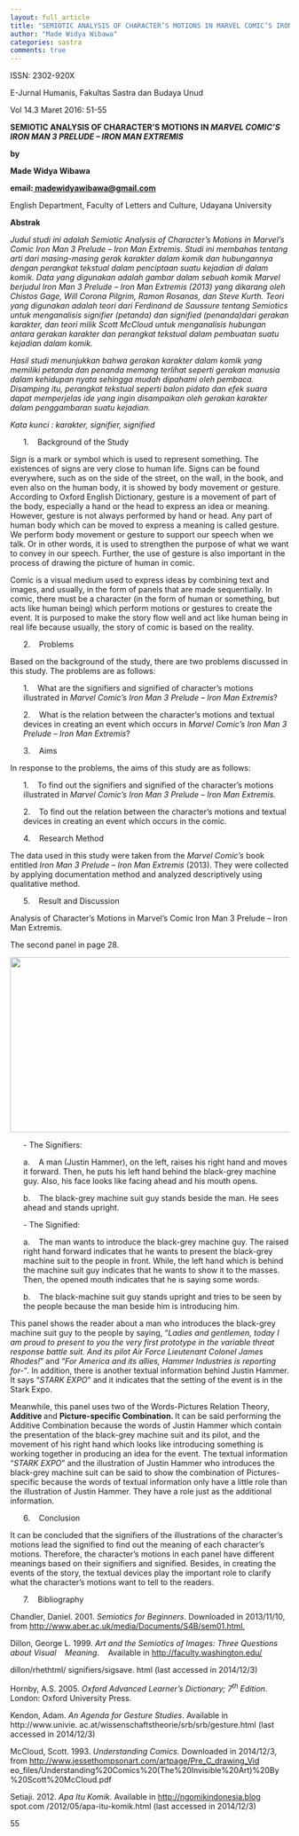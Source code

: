 ```yaml
---
layout: full_article
title: "SEMIOTIC ANALYSIS OF CHARACTER’S MOTIONS IN MARVEL COMIC’S IRON MAN 3 PRELUDE – IRON MAN EXTREMIS"
author: "Made Widya Wibawa"
categories: sastra
comments: true
---
```


<p><span class="font1">ISSN: 2302-920X</span></p>
<p><span class="font1">E-Jurnal Humanis, Fakultas Sastra dan Budaya Unud</span></p>
<p><span class="font1">Vol 14.3 Maret 2016: 51-55</span></p>
<p><span class="font3" style="font-weight:bold;">SEMIOTIC ANALYSIS OF CHARACTER’S MOTIONS IN </span><span class="font3" style="font-weight:bold;font-style:italic;">MARVEL COMIC’S IRON MAN 3 PRELUDE – IRON MAN EXTREMIS</span></p>
<p><span class="font3" style="font-weight:bold;">by</span></p>
<p><span class="font3" style="font-weight:bold;">Made Widya Wibawa</span></p>
<p><span class="font3" style="font-weight:bold;">email:</span><a href="mailto:madewidyawibawa@gmail.com"><span class="font3" style="font-weight:bold;"> madewidyawibawa@gmail.com</span></a></p>
<p><span class="font3">English Department, Faculty of Letters and Culture, Udayana University</span></p>
<p><span class="font3" style="font-weight:bold;">Abstrak</span></p>
<p><span class="font2" style="font-style:italic;">Judul studi ini adalah Semiotic Analysis of Character’s Motions in Marvel’s Comic Iron Man 3 Prelude – Iron Man Extremis</span><span class="font2">. </span><span class="font2" style="font-style:italic;">Studi ini membahas tentang arti dari masing-masing gerak karakter dalam komik dan hubungannya dengan perangkat tekstual dalam penciptaan suatu kejadian di dalam komik. Data yang digunakan adalah gambar dalam sebuah komik Marvel berjudul Iron Man 3 Prelude – Iron Man Extremis (2013) yang dikarang oleh Chistos Gage, Will Corona Pilgrim, Ramon Rosanas, dan Steve Kurth. Teori yang digunakan adalah teori dari Ferdinand de Saussure tentang Semiotics untuk menganalisis signifier (petanda) dan signified (penanda)dari gerakan karakter, dan teori milik Scott McCloud untuk menganalisis hubungan antara gerakan karakter dan perangkat tekstual dalam pembuatan suatu kejadian dalam komik.</span></p>
<p><span class="font2" style="font-style:italic;">Hasil studi menunjukkan bahwa gerakan karakter dalam komik yang memiliki petanda dan penanda memang terlihat seperti gerakan manusia dalam kehidupan nyata sehingga mudah dipahami oleh pembaca. Disamping itu, perangkat tekstual seperti balon pidato dan efek suara dapat memperjelas ide yang ingin disampaikan oleh gerakan karakter dalam penggambaran suatu kejadian.</span></p>
<p><span class="font2" style="font-style:italic;">Kata kunci : karakter, signifier, signified</span></p>
<ul style="list-style:none;"><li>
<p><span class="font3">1. &nbsp;&nbsp;&nbsp;Background of the Study</span></p></li></ul>
<p><span class="font3">Sign is a mark or symbol which is used to represent something. The existences of signs are very close to human life. Signs can be found everywhere, such as on the side of the street, on the wall, in the book, and even also on the human body, it is showed by body movement or gesture. According to Oxford English Dictionary, gesture is a movement of part of the body, especially a hand or the head to express an idea or meaning. However, gesture is not always performed by hand or head. Any part of human body which can be moved to express a meaning is called gesture. We perform body movement or gesture to support our speech when we talk. Or in other words, it is used to strengthen the purpose of what we want to convey in our speech. Further, the use of gesture is also important in the process of drawing the picture of human in comic.</span></p>
<p><span class="font3">Comic is a visual medium used to express ideas by combining text and images, and usually, in the form of panels that are made sequentially. In comic, there must be a character (in the form of human or something, but acts like human being) which perform motions or gestures to create the event. It is purposed to make the story flow well and act like human being in real life because usually, the story of comic is based on the reality.</span></p>
<ul style="list-style:none;"><li>
<p><span class="font3">2. &nbsp;&nbsp;&nbsp;Problems</span></p></li></ul>
<p><span class="font3">Based on the background of the study, there are two problems discussed in this study. The problems are as follows:</span></p>
<ul style="list-style:none;"><li>
<p><span class="font3">1. &nbsp;&nbsp;&nbsp;What are the signifiers and signified of character’s motions illustrated in </span><span class="font3" style="font-style:italic;">Marvel Comic’s Iron Man 3 Prelude – Iron Man Extremis</span><span class="font3">?</span></p></li>
<li>
<p><span class="font3">2. &nbsp;&nbsp;&nbsp;What is the relation between the character’s motions and textual devices in creating an event which occurs in </span><span class="font3" style="font-style:italic;">Marvel Comic’s Iron Man 3 Prelude – Iron Man Extremis</span><span class="font3">?</span></p></li></ul>
<ul style="list-style:none;"><li>
<p><span class="font3">3. &nbsp;&nbsp;&nbsp;Aims</span></p></li></ul>
<p><span class="font3">In response to the problems, the aims of this study are as follows:</span></p>
<ul style="list-style:none;"><li>
<p><span class="font3">1. &nbsp;&nbsp;&nbsp;To find out the signifiers and signified of the character’s motions illustrated in </span><span class="font3" style="font-style:italic;">Marvel Comic’s Iron Man 3 Prelude – Iron Man Extremis.</span></p></li>
<li>
<p><span class="font3">2. &nbsp;&nbsp;&nbsp;To find out the relation between the character’s motions and textual devices in creating an event which occurs in the comic.</span></p></li></ul>
<ul style="list-style:none;"><li>
<p><span class="font3">4. &nbsp;&nbsp;&nbsp;Research Method</span></p></li></ul>
<p><span class="font3">The data used in this study were taken from the </span><span class="font3" style="font-style:italic;">Marvel Comic’s</span><span class="font3"> book entitled </span><span class="font3" style="font-style:italic;">Iron Man 3 Prelude</span><span class="font3"> – </span><span class="font3" style="font-style:italic;">Iron Man Extremis</span><span class="font3"> (2013). They were collected by applying documentation method and analyzed descriptively using qualitative method.</span></p>
<ul style="list-style:none;"><li>
<p><span class="font3">5. &nbsp;&nbsp;&nbsp;Result and Discussion</span></p></li></ul>
<p><span class="font2">Analysis of Character’s Motions in Marvel’s Comic Iron Man 3 Prelude – Iron Man Extremis.</span></p>
<p><span class="font3">The second panel in page 28.</span></p><img src="https://jurnal.harianregional.com/media/19516-1.jpg" alt="" style="width:399pt;height:237pt;">
<ul style="list-style:none;"><li>
<p><span class="font3">- The Signifiers:</span></p></li></ul>
<ul style="list-style:none;"><li>
<p><span class="font3">a. &nbsp;&nbsp;&nbsp;A man (Justin Hammer), on the left, raises his right hand and moves it forward. Then, he puts his left hand behind the black-grey machine guy. Also, his face looks like facing ahead and his mouth opens.</span></p></li>
<li>
<p><span class="font3">b. &nbsp;&nbsp;&nbsp;The black-grey machine suit guy stands beside the man. He sees ahead and stands upright.</span></p></li></ul>
<ul style="list-style:none;"><li>
<p><span class="font3">- The Signified:</span></p></li></ul>
<ul style="list-style:none;"><li>
<p><span class="font3">a. &nbsp;&nbsp;&nbsp;The man wants to introduce the black-grey machine guy. The raised right hand forward indicates that he wants to present the black-grey machine suit to the people in front. While, the left hand which is behind the machine suit guy indicates that he wants to show it to the masses. Then, the opened mouth indicates that he is saying some words.</span></p></li>
<li>
<p><span class="font3">b. &nbsp;&nbsp;&nbsp;The black-machine suit guy stands upright and tries to be seen by the people because the man beside him is introducing him.</span></p></li></ul>
<p><span class="font3">This panel shows the reader about a man who introduces the black-grey machine suit guy to the people by saying, “</span><span class="font3" style="font-style:italic;">Ladies and gentlemen, today I am proud to present to you the very first prototype in the variable threat response battle suit. And its pilot Air Force Lieutenant Colonel James Rhodes!</span><span class="font3">” and “</span><span class="font3" style="font-style:italic;">For America and its allies, Hammer Industries is reporting for-“</span><span class="font3">. In addition, there is another textual information behind Justin Hammer. It says “</span><span class="font3" style="font-style:italic;">STARK EXPO</span><span class="font3">” and it indicates that the setting of the event is in the Stark Expo.</span></p>
<p><span class="font3">Meanwhile, this panel uses two of the Words-Pictures Relation Theory, </span><span class="font3" style="font-weight:bold;">Additive </span><span class="font3">and </span><span class="font3" style="font-weight:bold;">Picture-specific Combination. </span><span class="font3">It can be said performing the Additive Combination because the words of Justin Hammer which contain the presentation of the black-grey machine suit and its pilot, and the movement of his right hand which looks like introducing something is working together in producing an idea for the event. The textual information “</span><span class="font3" style="font-style:italic;">STARK EXPO</span><span class="font3">” and the illustration of Justin Hammer who introduces the black-grey machine suit can be said to show the combination of Pictures-specific because the words of textual information only have a little role than the illustration of Justin Hammer. They have a role just as the additional information.</span></p>
<ul style="list-style:none;"><li>
<p><span class="font3">6. &nbsp;&nbsp;&nbsp;Conclusion</span></p></li></ul>
<p><span class="font3">It can be concluded that the signifiers of the illustrations of the character’s motions lead the signified to find out the meaning of each character’s motions. Therefore, the character’s motions in each panel have different meanings based on their signifiers and signified. Besides, in creating the events of the story, the textual devices play the important role to clarify what the character’s motions want to tell to the readers.</span></p>
<ul style="list-style:none;"><li>
<p><span class="font3">7. &nbsp;&nbsp;&nbsp;Bibliography</span></p></li></ul>
<p><span class="font3">Chandler, Daniel. 2001. </span><span class="font3" style="font-style:italic;">Semiotics for Beginners</span><span class="font3">. Downloaded in 2013/11/10, from </span><a href="http://www.aber.ac.uk/media/Documents/S4B/sem01.html."><span class="font3">http://www.aber.ac.uk/media/Documents/S4B/sem01.html.</span></a></p>
<p><span class="font3">Dillon, George L. 1999. </span><span class="font3" style="font-style:italic;">Art and the Semiotics of Images: Three Questions about Visual &nbsp;&nbsp;&nbsp;Meaning</span><span class="font3">. &nbsp;&nbsp;&nbsp;Available in </span><a href="http://faculty.washington.edu/"><span class="font3">http://faculty.washington.edu/</span></a></p>
<p><span class="font3">dillon/rhethtml/ signifiers/sigsave. html (last accessed in 2014/12/3)</span></p>
<p><span class="font3">Hornby, A.S. 2005. </span><span class="font3" style="font-style:italic;">Oxford Advanced Learner’s Dictionary; 7<sup>th</sup> Edition</span><span class="font3">. London: Oxford University Press.</span></p>
<p><span class="font3">Kendon, Adam. </span><span class="font3" style="font-style:italic;">An Agenda for Gesture Studies</span><span class="font3">. Available in http://www.univie. ac.at/wissenschaftstheorie/srb/srb/gesture.html (last accessed in 2014/12/3)</span></p>
<p><span class="font3">McCloud, Scott. 1993. </span><span class="font3" style="font-style:italic;">Understanding Comics.</span><span class="font3"> Downloaded in 2014/12/3, from </span><a href="http://www.jessethompsonart.com/artpage/Pre_C_drawing_Vid"><span class="font3">http://www.jessethompsonart.com/artpage/Pre_C_drawing_Vid</span></a><span class="font3"> eo_files/Understanding%20Comics%20(The%20Invisible%20Art)%20By %20Scott%20McCloud.pdf</span></p>
<p><span class="font3">Setiaji. 2012. </span><span class="font3" style="font-style:italic;">Apa Itu Komik</span><span class="font3">. Available in </span><a href="http://ngomikindonesia.blog"><span class="font3">http://ngomikindonesia.blog</span></a><span class="font3"> spot.com /2012/05/apa-itu-komik.html (last accessed in 2014/12/3)</span></p>
<p><span class="font0">55</span></p>